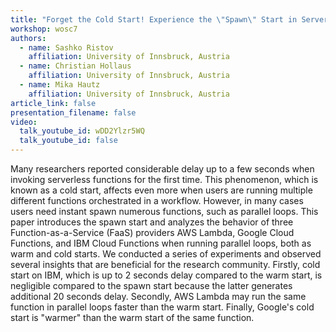 ```yaml
---
title: "Forget the Cold Start! Experience the \"Spawn\" Start in Serverless Computing"
workshop: wosc7
authors:
  - name: Sashko Ristov
    affiliation: University of Innsbruck, Austria
  - name: Christian Hollaus
    affiliation: University of Innsbruck, Austria
  - name: Mika Hautz
    affiliation: University of Innsbruck, Austria
article_link: false
presentation_filename: false
video:
  talk_youtube_id: wDD2Ylzr5WQ
  talk_youtube_id: false
---
```


Many researchers reported considerable delay up to a few seconds when invoking serverless functions for the first time. This phenomenon, which is known as a cold start, affects even more when users are running multiple different functions orchestrated in a workflow. However, in many cases users need instant spawn numerous functions, such as parallel loops. This paper introduces the spawn start and analyzes the behavior of three Function-as-a-Service (FaaS) providers AWS Lambda, Google Cloud Functions, and IBM Cloud Functions when running parallel loops, both as warm and cold starts. We conducted a series of experiments and observed several insights that are beneficial for the research community. Firstly, cold start on IBM, which is up to 2 seconds delay compared to the warm start, is negligible compared to the spawn start because the latter generates additional 20 seconds delay. Secondly, AWS Lambda may run the same function in parallel loops faster than the warm start. Finally, Google's cold start is "warmer" than the warm start of the same function.
